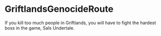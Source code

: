 # GriftlandsGenocideRoute

If you kill too much people in Griftlands, you will have to fight the hardest boss in the game, Sals Undertale.
